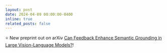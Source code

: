 ```yaml
---
layout: post
date: 2024-04-09 00:00:00-0400
inline: true
related_posts: false
---
```


:star: New preprint out on arXiv [Can Feedback Enhance Semantic Grounding in Large Vision-Language Models?](https://arxiv.org/pdf/2404.06510.pdf)!
